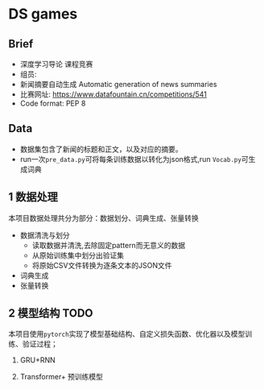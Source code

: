 # DS games
## Brief

- 深度学习导论 课程竞赛
- 组员: 
- 新闻摘要自动生成 
Automatic generation of news summaries
- 比赛网址: https://www.datafountain.cn/competitions/541
- Code format: PEP 8
## Data

- 数据集包含了新闻的标题和正文，以及对应的摘要。
- run一次`pre_data.py`可将每条训练数据以转化为json格式,run `Vocab.py`可生成词典


## 1 数据处理
本项目数据处理共分为部分：数据划分、词典生成、张量转换
+ 数据清洗与划分
  + 读取数据并清洗,去除固定pattern而无意义的数据 
  + 从原始训练集中划分出验证集
  + 将原始CSV文件转换为逐条文本的JSON文件
+ 词典生成  
+ 张量转换  

## 2 模型结构 TODO
本项目使用`pytorch`实现了模型基础结构、自定义损失函数、优化器以及模型训练、验证过程；  

1. GRU+RNN

2. Transformer+ 预训练模型 